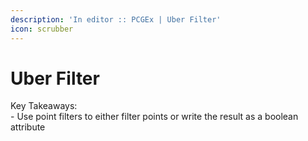 ```yaml
---
description: 'In editor :: PCGEx | Uber Filter'
icon: scrubber
---
```


# Uber Filter

Key Takeaways:\
\- Use point filters to either filter points or write the result as a boolean attribute
